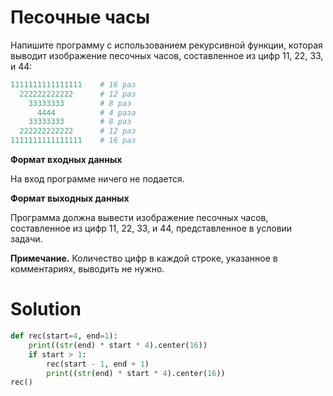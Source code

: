 # Песочные часы

Напишите программу с использованием рекурсивной функции, которая выводит изображение песочных часов, составленное из
цифр 11, 22, 33, и 44:

```python
1111111111111111    # 16 раз
  222222222222      # 12 раз
    33333333        # 8 раз
      4444          # 4 раза
    33333333        # 8 раз
  222222222222      # 12 раз
1111111111111111    # 16 раз
```

**Формат входных данных**

На вход программе ничего не подается.

**Формат выходных данных**

Программа должна вывести изображение песочных часов, составленное из цифр 11, 22, 33, и 44, представленное в условии
задачи.

**Примечание.** Количество цифр в каждой строке, указанное в комментариях, выводить не нужно.

# Solution

```python
def rec(start=4, end=1):
    print((str(end) * start * 4).center(16))
    if start > 1:
        rec(start - 1, end + 1)
        print((str(end) * start * 4).center(16))
rec()
```
